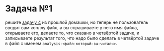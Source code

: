 # Задача №1
решите [задачу 4](https://github.com/pykili/py204-hw1-base/tree/master/task_4) из прошлой домашки, но теперь не пользователь вводит вам конллу файл, а вы спрашиваете у него имя файла, открываете его, делаете то, что сказано в четвёртой задаче, и записываете результат того, что надо было сделать в четвёртой задаче в файл с именем `analysis-<файл-который-вы-читали>`.

